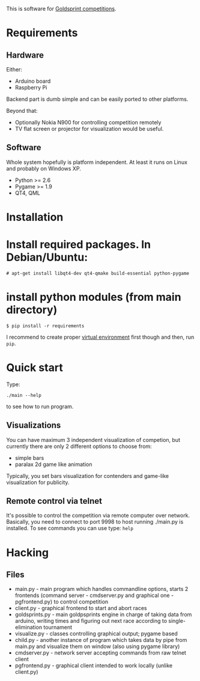 This is software for [Goldsprint competitions](http://en.wikipedia.org/wiki/Goldsprint).


Requirements
============

Hardware
--------

Either:
- Arduino board
- Raspberry Pi 

Backend part is dumb simple and can be easily ported to other platforms.

Beyond that:
- Optionally Nokia N900 for controlling competition remotely
- TV flat screen or projector for visualization would be useful.


Software
--------

Whole system hopefully is platform independent. At least it runs on
Linux and probably on Windows XP.

- Python >= 2.6
- Pygame >= 1.9
- QT4, QML


Installation
============

# Install required packages. In Debian/Ubuntu:

    # apt-get install libqt4-dev qt4-qmake build-essential python-pygame

# install python modules (from main directory)

    $ pip install -r requirements

I recommend to create proper [virtual environment](https://virtualenv.pypa.io/en/latest/)
first though and then, run `pip`.


Quick start
===========

Type:

    ./main --help 

to see how to run program. 

Visualizations
--------------

You can have maximum 3 independent visualization of competion, but currently
there are only 2 different options to choose from:

- simple bars 
- paralax 2d game like animation

Typically, you set bars visualization for contenders and game-like visualization
for publicity.

Remote control via telnet
-------------------------

It's possible to control the competition via remote computer over
network. Basically, you need to connect to port 9998 to host running ./main.py
is installed. To see commands you can use type: `help`


Hacking
=======

Files
-----
- main.py - main program which handles commandline options,
  	    starts 2 frontends (command server - cmdserver.py and 
	    graphical one - pgfrontend.py) to control competition
- client.py - graphical frontend to start and abort races
- goldsprints.py - main goldpsprints engine in charge of taking data
  		   from arduino, writing times and figuring out next
		   race according to single-elimination tournament
- visualize.py - classes controlling graphical output; pygame based
- child.py - another instance of program which takes data by pipe from 
  	     main.py and visualize them on window (also using pygame
	     library)
- cmdserver.py - network server accepting commands from raw telnet
  	       	 client
- pgfrontend.py - graphical client intended to work locally
    (unlike client.py)
